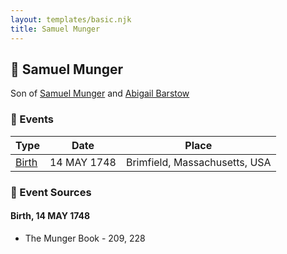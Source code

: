 ```yaml
---
layout: templates/basic.njk
title: Samuel Munger
---
```

## 🔵 Samuel Munger

Son of [Samuel Munger](/people/1/17676382) and [Abigail Barstow](/people/9/9488484)

### 📆 Events

Type | Date | Place
------ | ------ | ------
[Birth](#event-1cef26cf-b834-403e-8070-aea4040ac9bf) | 14 MAY 1748 | Brimfield, Massachusetts, USA

### 📰 Event Sources

#### <a id="event-1cef26cf-b834-403e-8070-aea4040ac9bf"></a> Birth, 14 MAY 1748
* The Munger Book  - 209, 228